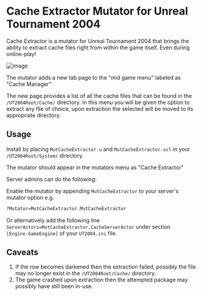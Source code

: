 # Cache Extractor Mutator for Unreal Tournament 2004

Cache Extractor is a mutator for Unreal Tournament 2004 that brings the ability to extract cache files right from within the game itself. Even during online-play!

![image](https://github.com/user-attachments/assets/9977d3f9-c6a3-4f45-a54c-dd490129233d)

The mutator adds a new tab page to the "mid game menu" labeled as "Cache Manager"

The new page provides a list of all the cache files that can be found in the `/UT2004Root/Cache/` directory.
In this menu you will be given the option to extract any file of choice, upon extraction the selected will be moved to its appropriate directory.

## Usage

Install by placing `MutCacheExtractor.u` and `MutCacheExtractor.ucl` in your `/UT2004Root/System/` directory.

The mutator should appear in the mutators menu as "Cache Extractor"

Server admins can do the following:

Enable the mutator by appending `MutCacheExtractor` to your server's mutator option e.g.
```bat
?Mutator=MutCacheExtractor.MutCacheExtractor
```

Or alternatively add the following line `ServerActors=MutCacheExtractor.CacheServerActor` under section `[Engine.GameEngine]` of your `UT2004.ini` file.


## Caveats

1. If the row becomes darkened then the extraction failed, possibly the file may no longer exist in the `/UT2004Root/Cache/` directory.
2. The game crashed upon extraction then the attempted package may possibly have still been in-use.
